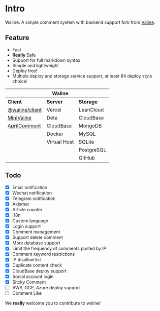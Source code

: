 # Intro

Waline: A simple comment system with backend support fork from [Valine](https://valine.js.org).

<!-- more -->

## Feature

- Fast
- **Really** Safe
- Support for full markdown syntax
- Simple and lightweight
- Deploy free!
- Multiple deploy and storage service support, at least 84 deploy style choice!

|                                                          | Waline       |             |
| -------------------------------------------------------- | ------------ | ----------- |
| **Client**                                               | **Server**   | **Storage** |
| [@waline/client](https://waline.js.org)                  | Vercel       | LeanCloud   |
| [MiniValine](https://minivaline.js.org/)                 | Deta         | CloudBase   |
| [AprilComment](https://github.com/asforest/AprilComment) | CloudBase    | MongoDB     |
|                                                          | Docker       | MySQL       |
|                                                          | Virtual Host | SQLite      |
|                                                          |              | PostgreSQL  |
|                                                          |              | GitHub      |

## Todo

- [x] Email notification
- [x] Wechat notification
- [x] Telegram notification
- [x] Akismet
- [x] Article counter
- [x] i18n
- [x] Custom language
- [x] Login support
- [x] Comment management
- [x] Support delete comment
- [x] More database support
- [x] Limit the frequency of comments posted by IP
- [x] Comment keyword restrictions
- [x] IP disallow list
- [x] Duplicate content check
- [x] CloudBase deploy support
- [x] Social account login
- [x] Sitcky Comment
- [ ] AWS, GCP, Azure deploy support
- [ ] Comment Like

We **really** welcome you to contribute to waline!
